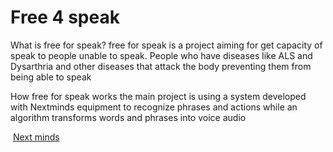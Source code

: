 # Free 4 speak

What is free for speak?
free for speak is a project aiming for get capacity of speak
to people unable to speak.
People who have diseases like ALS and Dysarthria and other 
diseases that attack the body preventing them from being able to speak

How free for speak works 
the main project is using a system 
developed with Nextminds equipment to recognize phrases and actions 
while an algorithm transforms words and phrases into voice audio

![]()
[Next minds](https://www.next-mind.com)

